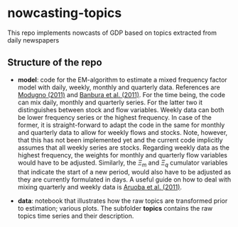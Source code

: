 # nowcasting-topics
This repo implements nowcasts of GDP based on topics extracted from daily newspapers

## Structure of the repo

- **model**: code for the EM-algorithm to estimate a mixed frequency factor model with daily, weekly, monthly and quarterly data. References are [Modugno (2011)](https://ideas.repec.org/p/ecb/ecbwps/20111324.html) and [Banbura et al. (2011)](https://ideas.repec.org/p/red/sed012/555.html). For the time being, the code can mix daily, monthly and quarterly series. For the latter two it distinguishes between stock and flow variables. Weekly data can both be lower frequency series or the highest frequency. In case of the former, it is straight-forward to adapt the code in the same for monthly and quarterly data to allow for weekly flows and stocks. Note, however, that this has not been implemented yet and the current code implicitly assumes that all weekly series are stocks. Regarding weekly data as the highest frequency, the weights for monthly and quarterly flow variables would have to be adjusted. Similarly, the $\Xi_m$ and $\Xi_q$ cumulator variables that indicate the start of a new period, would also have to be adjusted as they are currently formulated in days. A useful guide on how to deal with mixing quarterly and weekly data is [Aruoba et al. (2011)](https://www.philadelphiafed.org/-/media/frbp/assets/surveys-and-data/ads/real-time-measurement-of-business-conditions14.pdf?la=en&hash=8CB33CA37D2F88A57F3622F4060D2CD5).

- **data**: notebook that illustrates how the raw topics are transformed prior to estimation; various plots. The subfolder **topics** contains the raw topics time series and their description. 
